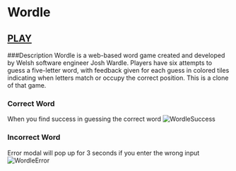 # Wordle
## [PLAY](https://allonnam96.github.io/wordle/)

###Description
Wordle is a web-based word game created and developed by Welsh software engineer Josh Wardle. Players have six attempts to guess a five-letter word, with feedback given for each guess in colored tiles indicating when letters match or occupy the correct position.
This is a clone of that game.

### Correct Word
When you find success in guessing the correct word
![WordleSuccess](https://github.com/user-attachments/assets/6d0e7857-5335-4f86-9f9b-c881989fbd54)


### Incorrect Word
Error modal will pop up for 3 seconds if you enter the wrong input
![WordleError](https://github.com/user-attachments/assets/26b24ac7-2b24-45bd-8a80-73e83457d204)
